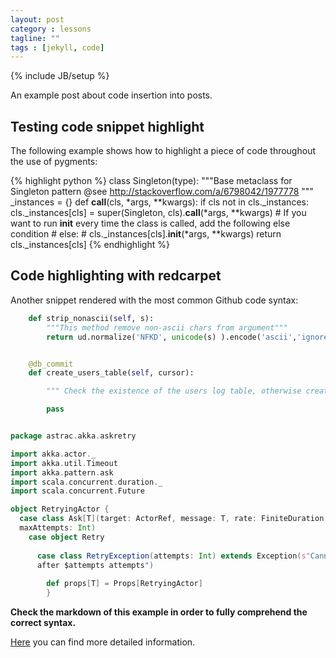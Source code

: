 ```yaml
---
layout: post
category : lessons
tagline: ""
tags : [jekyll, code]
---
```

{% include JB/setup %}

An example post about code insertion into posts.

<!--more-->
## Testing code snippet highlight

The following example shows how to highlight a piece of code throughout the use of pygments:

{% highlight python %}
class Singleton(type):
    """Base metaclass for Singleton pattern
@see http://stackoverflow.com/a/6798042/1977778
"""
    _instances = {}
    def __call__(cls, *args, **kwargs):
        if cls not in cls._instances:
            cls._instances[cls] = super(Singleton, cls).__call__(*args, **kwargs)
        # If you want to run __init__ every time the class is called, add the following else condition
        # else:
        # cls._instances[cls].__init__(*args, **kwargs)
        return cls._instances[cls]
{% endhighlight %}

## Code highlighting with redcarpet

Another snippet rendered with the most common Github code syntax:


``` python
    def strip_nonascii(self, s):
        """This method remove non-ascii chars from argument"""
        return ud.normalize('NFKD', unicode(s) ).encode('ascii','ignore')


    @db_commit
    def create_users_table(self, cursor):

        """ Check the existence of the users log table, otherwise create it """

        pass
```

``` scala

package astrac.akka.askretry

import akka.actor._
import akka.util.Timeout
import akka.pattern.ask
import scala.concurrent.duration._
import scala.concurrent.Future

object RetryingActor {
  case class Ask[T](target: ActorRef, message: T, rate: FiniteDuration,
  maxAttempts: Int)
    case object Retry
    
      case class RetryException(attempts: Int) extends Exception(s"Cannot retry
      after $attempts attempts")
      
        def props[T] = Props[RetryingActor]
        }
```

**Check the markdown of this example in order to fully comprehend the correct syntax.**

[Here](https://github.com/sentenza/sentenza.github.io/issues/1) you can find more detailed information.

